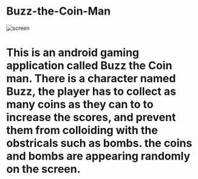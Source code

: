 # Buzz-the-Coin-Man
![screen](https://user-images.githubusercontent.com/52157174/128317924-239c9dcc-e793-401f-9bc5-777090ba268a.jpeg)
# This is an android gaming application called Buzz the Coin man. There is a character named Buzz, the player has to collect as many coins as they can to to increase the scores, and prevent them from colloiding with the obstricals such as bombs. the coins and bombs are appearing randomly on the screen. 
